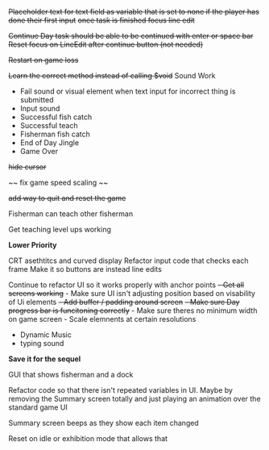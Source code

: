 ~~Placeholder text for text field as variable that is set to none if the player has done their first input~~
~~once task is finished focus line edit~~

~~Continue Day task should be able to be continued with enter or space bar~~
~~Reset focus on LineEdit after continue button (not needed)~~



~~Restart on game loss~~

~~Learn the correct method instead of calling $void~~
Sound Work
- Fail sound or visual element when text input for incorrect thing is submitted
- Input sound
- Successful fish catch
- Successful teach
- Fisherman fish catch
- End of Day Jingle
- Game Over



~~hide cursor~~

~~ fix game speed scaling ~~

~~add way to quit and reset the game~~

Fisherman can teach other fisherman

Get teaching level ups working

**Lower Priority**

CRT asethtitcs and curved display
Refactor input code that checks each frame
Make it so buttons are instead line edits

Continue to refactor UI so it works properly with anchor points
    ~~- Get all screens working~~
    - Make sure UI isn't adjusting position based on visability of Ui elements
    ~~- Add buffer / padding around screen~~
    ~~- Make sure Day progress bar is funcitoning correctly~~
    - Make sure theres no minimum width on game screen
    - Scale elemnents at certain resolutions

- Dynamic Music
- typing sound

**Save it for the sequel**

GUI that shows fisherman and a dock

Refactor code so that there isn't repeated variables in UI. Maybe by removing the Summary screen totally and just playing an animation over the standard game UI

Summary screen beeps as they show each item changed

Reset on idle or exhibition mode that allows that

